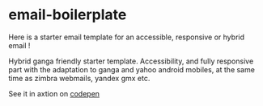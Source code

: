 # email-boilerplate


Here is a starter email template for an accessible, responsive or hybrid email !

Hybrid ganga friendly starter template. Accessibility, and fully responsive part with the adaptation to ganga and yahoo android mobiles, at the same time as zimbra webmails, yandex gmx etc. 

See it in axtion on [codepen](https://codepen.io/matthieuSolente/pen/dyZYQwm)

